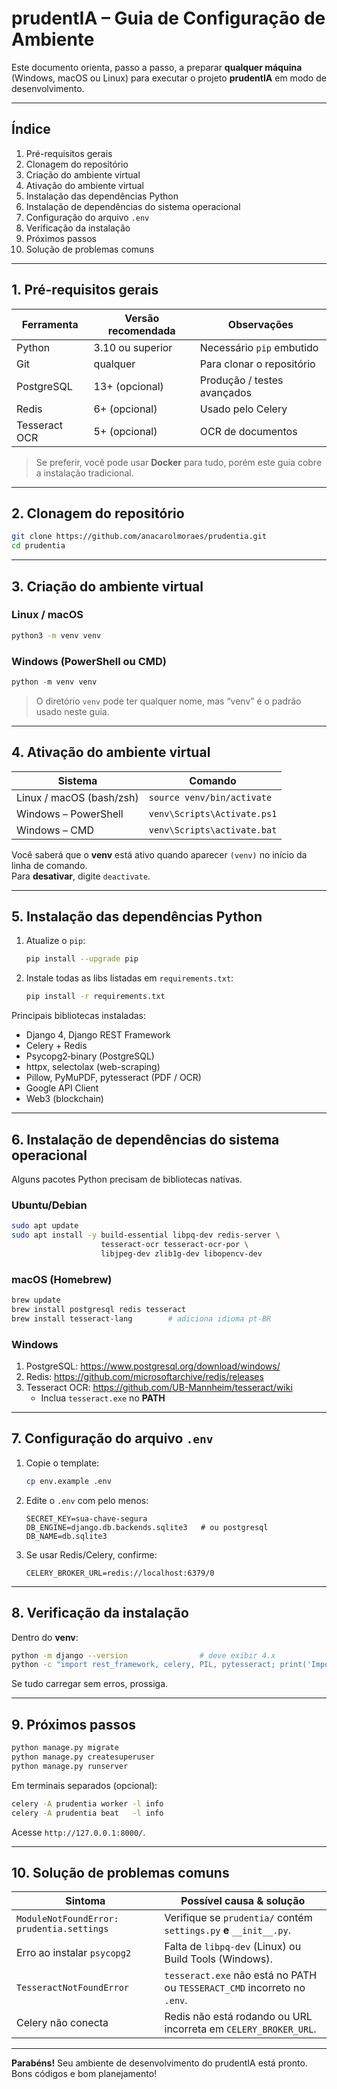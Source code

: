 # prudentIA – Guia de Configuração de Ambiente

Este documento orienta, passo a passo, a preparar **qualquer máquina** (Windows, macOS ou Linux) para executar o projeto **prudentIA** em modo de desenvolvimento.

---

## Índice

1. Pré-requisitos gerais  
2. Clonagem do repositório  
3. Criação do ambiente virtual  
4. Ativação do ambiente virtual  
5. Instalação das dependências Python  
6. Instalação de dependências do sistema operacional  
7. Configuração do arquivo `.env`  
8. Verificação da instalação  
9. Próximos passos  
10. Solução de problemas comuns  

---

## 1. Pré-requisitos gerais

Ferramenta | Versão recomendada | Observações
-----------|-------------------|------------
Python     | 3.10 ou superior  | Necessário `pip` embutido
Git        | qualquer          | Para clonar o repositório
PostgreSQL | 13+ (opcional)    | Produção / testes avançados
Redis      | 6+ (opcional)     | Usado pelo Celery
Tesseract OCR | 5+ (opcional) | OCR de documentos

> Se preferir, você pode usar **Docker** para tudo, porém este guia cobre a instalação tradicional.

---

## 2. Clonagem do repositório

```bash
git clone https://github.com/anacarolmoraes/prudentia.git
cd prudentia
```

---

## 3. Criação do ambiente virtual

### Linux / macOS

```bash
python3 -m venv venv
```

### Windows (PowerShell ou CMD)

```powershell
python -m venv venv
```

> O diretório `venv` pode ter qualquer nome, mas “venv” é o padrão usado neste guia.

---

## 4. Ativação do ambiente virtual

Sistema | Comando
--------|---------
Linux / macOS (bash/zsh) | `source venv/bin/activate`
Windows – PowerShell     | `venv\Scripts\Activate.ps1`
Windows – CMD            | `venv\Scripts\activate.bat`

Você saberá que o **venv** está ativo quando aparecer `(venv)` no início da linha de comando.  
Para **desativar**, digite `deactivate`.

---

## 5. Instalação das dependências Python

1. Atualize o `pip`:

   ```bash
   pip install --upgrade pip
   ```

2. Instale todas as libs listadas em `requirements.txt`:

   ```bash
   pip install -r requirements.txt
   ```

Principais bibliotecas instaladas:

- Django 4, Django REST Framework  
- Celery + Redis  
- Psycopg2‐binary (PostgreSQL)  
- httpx, selectolax (web-scraping)  
- Pillow, PyMuPDF, pytesseract (PDF / OCR)  
- Google API Client  
- Web3 (blockchain)  

---

## 6. Instalação de dependências do sistema operacional

Alguns pacotes Python precisam de bibliotecas nativas.

### Ubuntu/Debian

```bash
sudo apt update
sudo apt install -y build-essential libpq-dev redis-server \
                    tesseract-ocr tesseract-ocr-por \
                    libjpeg-dev zlib1g-dev libopencv-dev
```

### macOS (Homebrew)

```bash
brew update
brew install postgresql redis tesseract
brew install tesseract-lang        # adiciona idioma pt-BR
```

### Windows

1. PostgreSQL: https://www.postgresql.org/download/windows/  
2. Redis: https://github.com/microsoftarchive/redis/releases  
3. Tesseract OCR: https://github.com/UB-Mannheim/tesseract/wiki  
   - Inclua `tesseract.exe` no **PATH**

---

## 7. Configuração do arquivo `.env`

1. Copie o template:

   ```bash
   cp env.example .env
   ```

2. Edite o `.env` com pelo menos:

   ```dotenv
   SECRET_KEY=sua-chave-segura
   DB_ENGINE=django.db.backends.sqlite3   # ou postgresql
   DB_NAME=db.sqlite3
   ```

3. Se usar Redis/Celery, confirme:

   ```dotenv
   CELERY_BROKER_URL=redis://localhost:6379/0
   ```

---

## 8. Verificação da instalação

Dentro do **venv**:

```bash
python -m django --version                # deve exibir 4.x
python -c "import rest_framework, celery, PIL, pytesseract; print('Import OK')" 
```

Se tudo carregar sem erros, prossiga.

---

## 9. Próximos passos

```bash
python manage.py migrate
python manage.py createsuperuser
python manage.py runserver
```

Em terminais separados (opcional):

```bash
celery -A prudentia worker -l info
celery -A prudentia beat   -l info
```

Acesse `http://127.0.0.1:8000/`.

---

## 10. Solução de problemas comuns

Sintoma | Possível causa & solução
------- | ------------------------
`ModuleNotFoundError: prudentia.settings` | Verifique se `prudentia/` contém `settings.py` **e** `__init__.py`.
Erro ao instalar `psycopg2` | Falta de `libpq-dev` (Linux) ou Build Tools (Windows).
`TesseractNotFoundError` | `tesseract.exe` não está no PATH ou `TESSERACT_CMD` incorreto no `.env`.
Celery não conecta | Redis não está rodando ou URL incorreta em `CELERY_BROKER_URL`.

---

**Parabéns!** Seu ambiente de desenvolvimento do prudentIA está pronto. Bons códigos e bom planejamento!  
